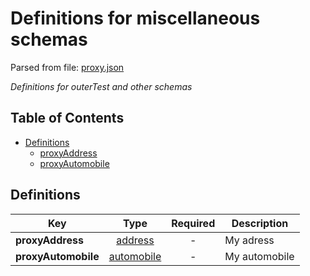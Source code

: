 # __Definitions for miscellaneous schemas__
Parsed from file: [proxy.json](https://github.com/McCastles/JMC/blob/master/examples/outer/definitions/proxy.json)

_Definitions for outerTest and other schemas_
## Table of Contents
* [Definitions](#definitions)
	* [proxyAddress](##definitions)
	* [proxyAutomobile](##definitions)
## __Definitions__

|Key|Type|Required|Description|
|-|:-:|:-:|-|
|__proxyAddress__|[address](./address.md#address)|-|My adress|
|__proxyAutomobile__|[automobile](./automobile.md#automobile)|-|My automobile|